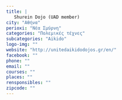 ```yaml
---
title: |
   Shurein Dojo (UAD member)
city: "Αθήνα"
perioxi: "Nέα Σμύρνη"
categories: "Πολεμικές τέχνες"
subcategories: "Aikido"
logo-img: ""
website: "http://unitedaikidodojos.gr/en/"
facebook: ""
phone: ""
email: ""
courses: ""
places: ""
rensponsibles: ""
zipcode: ""
---
```




